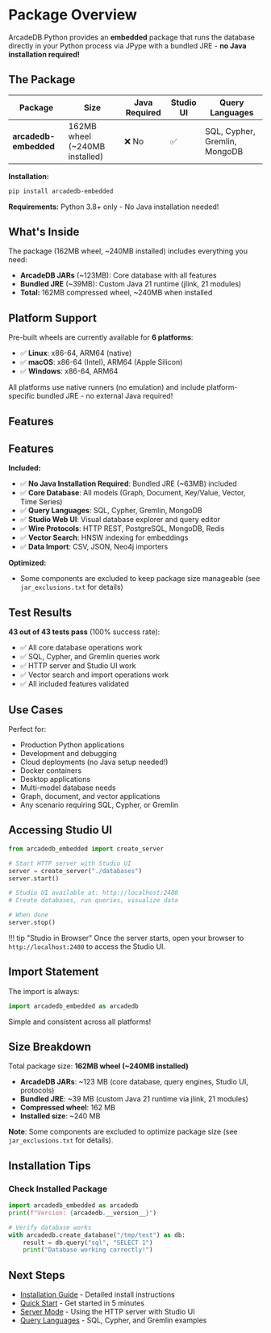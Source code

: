 # Package Overview

ArcadeDB Python provides an **embedded** package that runs the database directly in your Python process via JPype with a bundled JRE - **no Java installation required!**

## The Package

| Package | Size | Java Required | Studio UI | Query Languages |
|---------|------|---------------|-----------|----------------|
| **arcadedb-embedded** | 162MB wheel (~240MB installed) | ❌ No | ✅ | SQL, Cypher, Gremlin, MongoDB |

**Installation:**

```bash
pip install arcadedb-embedded
```

**Requirements:** Python 3.8+ only - No Java installation needed!

## What's Inside

The package (162MB wheel, ~240MB installed) includes everything you need:

- **ArcadeDB JARs** (~123MB): Core database with all features
- **Bundled JRE** (~39MB): Custom Java 21 runtime (jlink, 21 modules)
- **Total:** 162MB compressed wheel, ~240MB when installed

## Platform Support

Pre-built wheels are currently available for **6 platforms**:

- ✅ **Linux**: x86-64, ARM64 (native)
- ✅ **macOS**: x86-64 (Intel), ARM64 (Apple Silicon)
- ✅ **Windows**: x86-64, ARM64

All platforms use native runners (no emulation) and include platform-specific bundled JRE - no external Java required!

## Features

## Features

**Included:**

- ✅ **No Java Installation Required**: Bundled JRE (~63MB) included
- ✅ **Core Database**: All models (Graph, Document, Key/Value, Vector, Time Series)
- ✅ **Query Languages**: SQL, Cypher, Gremlin, MongoDB
- ✅ **Studio Web UI**: Visual database explorer and query editor
- ✅ **Wire Protocols**: HTTP REST, PostgreSQL, MongoDB, Redis
- ✅ **Vector Search**: HNSW indexing for embeddings
- ✅ **Data Import**: CSV, JSON, Neo4j importers

**Optimized:**

- Some components are excluded to keep package size manageable (see `jar_exclusions.txt` for details)

## Test Results

**43 out of 43 tests pass** (100% success rate):

- ✅ All core database operations work
- ✅ SQL, Cypher, and Gremlin queries work
- ✅ HTTP server and Studio UI work
- ✅ Vector search and import operations work
- ✅ All included features validated

## Use Cases

Perfect for:

- Production Python applications
- Development and debugging
- Cloud deployments (no Java setup needed!)
- Docker containers
- Desktop applications
- Multi-model database needs
- Graph, document, and vector applications
- Any scenario requiring SQL, Cypher, or Gremlin

## Accessing Studio UI

```python
from arcadedb_embedded import create_server

# Start HTTP server with Studio UI
server = create_server("./databases")
server.start()

# Studio UI available at: http://localhost:2480
# Create databases, run queries, visualize data

# When done
server.stop()
```

!!! tip "Studio in Browser"
    Once the server starts, open your browser to `http://localhost:2480` to access the Studio UI.

## Import Statement

The import is always:

```python
import arcadedb_embedded as arcadedb
```

Simple and consistent across all platforms!

## Size Breakdown

Total package size: **162MB wheel (~240MB installed)**

- **ArcadeDB JARs**: ~123 MB (core database, query engines, Studio UI, protocols)
- **Bundled JRE**: ~39 MB (custom Java 21 runtime via jlink, 21 modules)
- **Compressed wheel**: 162 MB
- **Installed size**: ~240 MB

**Note**: Some components are excluded to optimize package size (see `jar_exclusions.txt` for details).

## Installation Tips

### Check Installed Package

```python
import arcadedb_embedded as arcadedb
print(f"Version: {arcadedb.__version__}")

# Verify database works
with arcadedb.create_database("/tmp/test") as db:
    result = db.query("sql", "SELECT 1")
    print("Database working correctly!")
```

## Next Steps

- [Installation Guide](installation.md) - Detailed install instructions
- [Quick Start](quickstart.md) - Get started in 5 minutes
- [Server Mode](../guide/server.md) - Using the HTTP server with Studio UI
- [Query Languages](../guide/queries.md) - SQL, Cypher, and Gremlin examples
